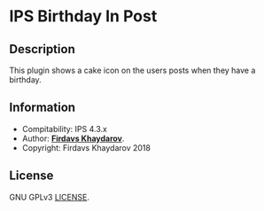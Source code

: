 # IPS Birthday In Post
## Description
This plugin shows a cake icon on the users posts when they have a birthday.

## Information
* Compitability: IPS 4.3.x
* Author: [**Firdavs Khaydarov**](https://recouse.github.io).
* Copyright: Firdavs Khaydarov 2018

## License
GNU GPLv3 [LICENSE](LICENSE).